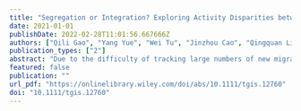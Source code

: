 ```yaml
---
title: "Segregation or Integration? Exploring Activity Disparities between Migrants and Settled Urban Residents Using Human Mobility Data"
date: 2021-01-01
publishDate: 2022-02-28T11:01:56.667666Z
authors: ["Qili Gao", "Yang Yue", "Wei Tu", "Jinzhou Cao", "Qingquan Li"]
publication_types: ["2"]
abstract: "Due to the difficulty of tracking large numbers of new migrants, how their daily activity behaviors differ from those of settled residents has not been well investigated, leading to a lack of understanding of new migrants' integration. Meanwhile, existing research largely emphasized residential space and ignored other activity disparities. To obtain a more comprehensive picture of urban segregation, we identified new migrants and two settled urban groups from two kinds of human mobility data. A S-T-A-D-I interactive framework was proposed to measure segregation from multiple activity dimensions, including spatial colocation, temporal coexistence, accessibility, activity diversity, and social interaction. Two-scale analysis of spatial colocation patterns reveals residential segregation by both residential location and housing type, suggesting the effectiveness of the mobility data in profiling socioeconomic groups. The temporal disparity in undertaking activities was unveiled by identifying temporal coexistence patterns. Moreover, the groups presented significant inequality in accessibility owing to the use of different travel modes, leading to a notable disparity in activity diversity. Jointly determined by the disparities in space, time, and diversity, the three groups generated a high level of self-segregation, and new migrants and transit users presented very low interaction potentials with the car group."
featured: false
publication: ""
url_pdf: "https://onlinelibrary.wiley.com/doi/abs/10.1111/tgis.12760"
doi: "10.1111/tgis.12760"
---
```


